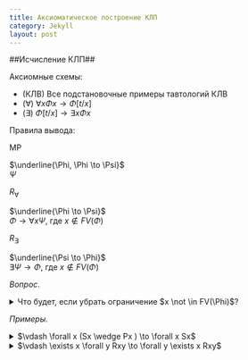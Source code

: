 ```yaml
---
title: Аксиоматическое построение КЛП 
category: Jekyll
layout: post
---
```



##Исчисление КЛП##

Аксиомные схемы:
*  (КЛВ) Все подстановочные примеры тавтологий КЛВ
*  ($\forall$) $\forall x \Phi x \to \Phi [t/x]$
*  ($\exists$) $\Phi[t/x] \to \exists x \Phi x$

Правила вывода:

MP 

$\underline{\Phi, \Phi \to \Psi}$ <br/>
$\Psi$

$R_\forall$

$\underline{\Phi \to \Psi}$ <br/>
$\Phi \to \forall x \Psi$, где $x \not \in FV(\Phi)$ 

$R_\exists$

$\underline{\Psi \to \Phi}$ <br/>
$\exists  \Psi \to \Phi$, где $x \not \in FV(\Phi)$


*Вопрос*.
<details><summary> Что будет, если убрать ограничение $x \not \in FV(\Phi)$?  </summary>   
   
Тогда мы могли бы доказать *некорректное* утверждение:  
   
1. $Sx \to Sx$ <br/>
2. $Sx \to \forall x Sx$ 

</details>


*Примеры*. 

<details><summary> $\vdash \forall x (Sx \wedge Px ) \to \forall x Sx$  </summary>   
   
1. $\forall x (Sx \wedge Px ) \to (Sx \wedge Px)$ – акс. $\forall$ <br/>
2. $(Sx \wedge Px) \to Sx$ – КЛВ <br/>
3. $\forall x (Sx \wedge Px ) \to Sx$ из 1, 3 по транзитивности <br/>
4. $\forall x (Sx \wedge Px ) \to \forall x Sx$  из 3 по ($R_\forall$)
   
</details>

<details><summary> $\vdash \exists x \forall y Rxy \to  \forall y \exists x Rxy$  </summary>   
   
1. $\forall y Rxy \to Rxy$ – акс. $\forall$ <br/>
2. $Rxy \to \exists x Rxy$ – акс. $\exists$ <br/>
3. $\forall y Rxy \to  \exists x Rxy$ – из 1, 3 по транзитивности <br/>
4. $\exists x \forall y Rxy \to  \exists x Rxy$ – из 3. по ($R_\exists$) <br/>
5. $\exists x \forall y Rxy  \to  \forall y \exists x Rxy$ – из 4. по ($R_\forall$)
   
</details>

